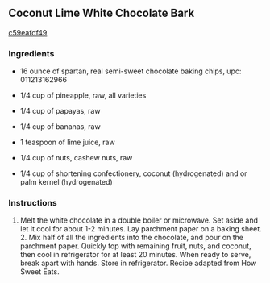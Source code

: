 ## Coconut Lime White Chocolate Bark

[c59eafdf49](http://tastykitchen.com/recipes/desserts/coconut-lime-white-chocolate-bark/)

### Ingredients

 - 16 ounce of spartan, real semi-sweet chocolate baking chips, upc: 011213162966

 - 1/4 cup of pineapple, raw, all varieties

 - 1/4 cup of papayas, raw

 - 1/4 cup of bananas, raw

 - 1 teaspoon of lime juice, raw

 - 1/4 cup of nuts, cashew nuts, raw

 - 1/4 cup of shortening confectionery, coconut (hydrogenated) and or palm kernel (hydrogenated)

### Instructions

1. Melt the white chocolate in a double boiler or microwave. Set aside and let it cool for about 1-2 minutes. Lay parchment paper on a baking sheet. 2. Mix half of all the ingredients into the chocolate, and pour on the parchment paper. Quickly top with remaining fruit, nuts, and coconut, then cool in refrigerator for at least 20 minutes. When ready to serve, break apart with hands. Store in refrigerator. Recipe adapted from How Sweet Eats.